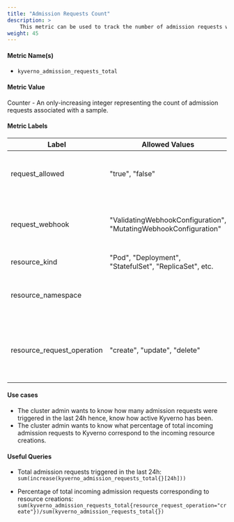 ```yaml
---
title: "Admission Requests Count"
description: >
    This metric can be used to track the number of admission requests which were triggered as a part of Kyverno.
weight: 45
---
```


#### Metric Name(s)

* `kyverno_admission_requests_total`

#### Metric Value

Counter - An only-increasing integer representing the count of admission requests associated with a sample.

#### Metric Labels

| Label | Allowed Values | Description |
| --- | --- | --- |
| request\_allowed | "true", "false" | If the admission review was accepeted or rejected. |
| request\_webhook | "ValidatingWebhookConfiguration", "MutatingWebhookConfiguration" | Type of webhook processing the admission review. |
| resource\_kind | "Pod", "Deployment", "StatefulSet", "ReplicaSet", etc. | Kind of this resource |
| resource\_namespace | | Namespace in which this resource lives |
| resource\_request\_operation | "create", "update", "delete" | If the requested resource is being created, updated, or deleted. |

#### Use cases

* The cluster admin wants to know how many admission requests were triggered in the last 24h hence, know how active Kyverno has been.
* The cluster admin wants to know what percentage of total incoming admission requests to Kyverno correspond to the incoming resource creations.

#### Useful Queries

* Total admission requests triggered in the last 24h:<br> 
`sum(increase(kyverno_admission_requests_total{}[24h]))`

* Percentage of total incoming admission requests corresponding to resource creations:<br>
`sum(kyverno_admission_requests_total{resource_request_operation="create"})/sum(kyverno_admission_requests_total{})`